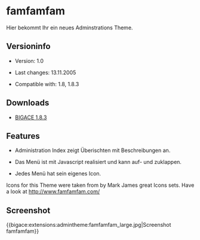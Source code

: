 # famfamfam

Hier bekommt Ihr ein neues Adminstrations Theme.


## Versioninfo


*  Version: 1.0

*  Last changes: 13.11.2005

*  Compatible with: 1.8, 1.8.3

## Downloads


*  [BIGACE 1.8.3](http://downloads.sourceforge.net/bigace/famfamfam_1.8.3.zip)

## Features

 

*  Administration Index zeigt Überischten mit Beschreibungen an.

*  Das Menü ist mit Javascript realisiert und kann auf- und zuklappen.

*  Jedes Menü hat sein eigenes Icon.

Icons for this Theme were taken from by Mark James great Icons sets. Have a look at http://www.famfamfam.com/

## Screenshot

{{bigace:extensions:admintheme:famfamfam_large.jpg|Screenshot famfamfam}}
